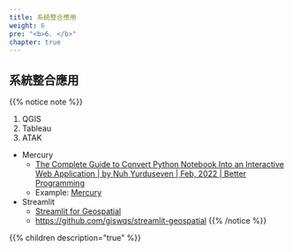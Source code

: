```yaml
---
title: 系統整合應用
weight: 6
pre: "<b>6. </b>"
chapter: true
---
```


## 系統整合應用

{{% notice note %}}

1. QGIS
2. Tableau  
3. ATAK
- Mercury
    - [The Complete Guide to Convert Python Notebook Into an Interactive Web Application | by Nuh Yurduseven | Feb, 2022 | Better Programming](https://betterprogramming.pub/a-complete-guide-for-converting-python-notebook-into-interactive-web-application-1288ae22b5cf)
    - Example: [Mercury](http://mercury.mljar.com/)
- Streamlit
    - [Streamlit for Geospatial](https://streamlit.geemap.org/)
    - https://github.com/giswqs/streamlit-geospatial
{{% /notice %}}

{{% children description="true" %}}


